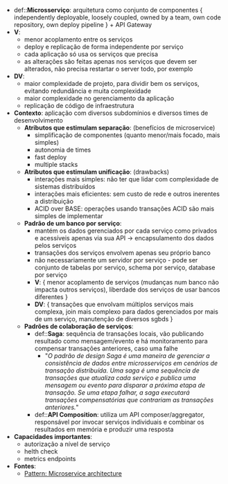 * def::**Microsserviço**: arquitetura como conjunto de componentes { independently deployable, loosely coupled, owned by a team, own code repository, own deploy pipeline } + API Gateway
* **V**:
	* menor acoplamento entre os serviços
	* deploy e replicação de forma independente por serviço
	* cada aplicação só usa os serviços que precisa
	* as alterações são feitas apenas nos serviços que devem ser alterados, não precisa restartar o server todo, por exemplo
* **DV**:
	* maior complexidade de projeto, para dividir bem os serviços, evitando redundância e muita complexidade
	* maior complexidade no gerenciamento da aplicação
	* replicação de código de infraestrutura
* **Contexto**: aplicação com diversos subdomínios e diversos times de desenvolvimento
	* **Atributos que estimulam separação**: (benefícios de microservice)
		* simplificação de componentes (quanto menor/mais focado, mais simples)
		* autonomia de times
		* fast deploy
		* multiple stacks
	* **Atributos que estimulam unificação**: (drawbacks)
		* interações mais simples: não ter que lidar com complexidade de sistemas distribuídos
		* interações mais eficientes: sem custo de rede e outros inerentes a distribuição
		* ACID over BASE: operações usando transações ACID são mais simples de implementar
	* **Padrão de um banco por serviço**:
		* mantém os dados gerenciados por cada serviço como privados e acessíveis apenas via sua API -> encapsulamento dos dados pelos serviços
		* transações dos serviços envolvem apenas seu próprio banco
		* não necessariamente um servidor por serviço - pode ser conjunto de tabelas por serviço, schema por serviço, database por serviço
		* **V**: { menor acoplamento de serviços (mudanças num banco não impacta outros serviços), liberdade dos serviços de usar bancos diferentes }
		* **DV**: { transações que envolvam múltiplos serviços mais complexa, join mais complexo para dados gerenciados por mais de um serviço, manutenção de diversos sgbds }
	* **Padrões de colaboração de serviços**:
		* def::**Saga**: sequência de transações locais, vão publicando resultado como mensagem/evento e há monitoramento para compensar transações anteriores, caso uma falhe
			* "*O padrão de design Saga é uma maneira de gerenciar a consistência de dados entre microsserviços em cenários de transação distribuída.  Uma saga é uma sequência de transações que atualiza cada serviço e publica uma mensagem ou evento para disparar a próxima etapa de transação. Se uma etapa falhar, a saga executará transações compensatórias que contrariam as transações anteriores.*"
		* def::**API Composition**: utiliza um API composer/aggregator, responsável por invocar serviços individuais e combinar os resultados em memória e produzir uma resposta
* **Capacidades importantes**:
	* autorização a nível de serviço
	* helth check
	* metrics endpoints
* **Fontes**:
	* [Pattern: Microservice architecture](https://microservices.io/patterns/microservices.html)

